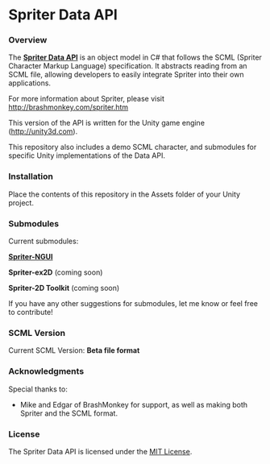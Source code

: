 # Spriter Data API

### Overview

The **[Spriter Data API](https://github.com/Thinksquirrel-Software/spriterdapi-unity)** is an object model in C# that follows the SCML (Spriter Character Markup Language) specification. It abstracts reading from an SCML file, allowing developers to easily integrate Spriter into their own applications.

For more information about Spriter, please visit <http://brashmonkey.com/spriter.htm>

This version of the API is written for the Unity game engine (<http://unity3d.com>).

This repository also includes a demo SCML character, and submodules for specific Unity implementations of the Data API.

### Installation

Place the contents of this repository in the Assets folder of your Unity project.

### Submodules

Current submodules:

**[Spriter-NGUI](https://github.com/Thinksquirrel-Software/spriterdapi-unity-ngui)**

**Spriter-ex2D** (coming soon)

**Spriter-2D Toolkit** (coming soon)

If you have any other suggestions for submodules, let me know or feel free to contribute!

### SCML Version

Current SCML Version: **Beta file format**

### Acknowledgments

Special thanks to:

* Mike and Edgar of BrashMonkey for support, as well as making both Spriter and the SCML format.

### License

The Spriter Data API is licensed under the [MIT License](https://github.com/Thinksquirrel-Software/spriterdapi-unity/blob/master/Plugins/SpriterData/LICENSE.txt).